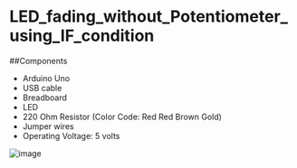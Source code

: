 # LED_fading_without_Potentiometer_using_IF_condition

##Components
- Arduino Uno 
- USB cable 
- Breadboard 
- LED 
- 220 Ohm Resistor (Color Code: Red Red Brown Gold) 
- Jumper wires
- Operating Voltage: 5 volts

![image](https://user-images.githubusercontent.com/86805669/196788583-df705829-8580-4fc4-9413-10570b7a8096.png)
